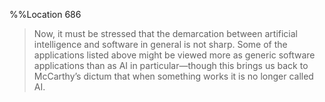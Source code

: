 %%Location 686 
> Now, it must be stressed that the demarcation between artificial intelligence and software in general is not sharp. Some of the applications listed above might be viewed more as generic software applications than as AI in particular—though this brings us back to McCarthy’s dictum that when something works it is no longer called AI. 